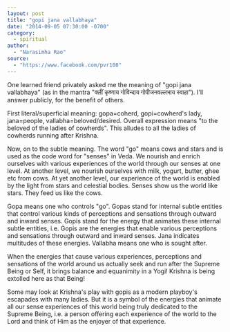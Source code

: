 ```yaml
---
layout: post
title: "gopi jana vallabhaya"
date: "2014-09-05 07:30:00 -0700"
category:
  - spiritual
author:
  - "Narasimha Rao"
source:
  - "https://www.facebook.com/pvr108"
---
```


One learned friend privately asked me the meaning of "gopi jana vallabhaya" (as in the mantra "क्लीं कृष्णाय गोविन्दाय गोपीजनवल्लभाय स्वाहा"). I'll answer publicly, for the benefit of others.

First literal/superficial meaning: gopa=coherd, gopi=cowherd's lady, jana=people, vallabha=beloved/desired. Overall expression means "to the beloved of the ladies of cowherds". This alludes to all the ladies of cowherds running after Krishna.

Now, on to the subtle meaning. The word "go" means cows and stars and is used as the code word for "senses" in Veda. We nourish and enrich ourselves with various experiences of the world through our senses at one level. At another level, we nourish ourselves with milk, yogurt, butter, ghee etc from cows. At yet another level, our experience of the world is enabled by the light from stars and celestial bodies. Senses show us the world like stars. They feed us like the cows.

Gopa means one who controls "go". Gopas stand for internal subtle entities that control various kinds of perceptions and sensations through outward and inward senses. Gopis stand for the energy that animates these internal subtle entities, i.e. Gopis are the energies that enable various perceptions and sensations through outward and inward senses. Jana indicates multitudes of these energies. Vallabha means one who is sought after.

When the energies that cause various experiences, perceptions and sensations of the world around us actually seek and run after the Supreme Being or Self, it brings balance and equanimity in a Yogi! Krishna is being extolled here as that Being!

Some may look at Krishna's play with gopis as a modern playboy's escapades with many ladies. But it is a symbol of the energies that animate all our sense experiences of this world being truly dedicated to the Supreme Being, i.e. a person offering each experience of the world to the Lord and think of Him as the enjoyer of that experience.
